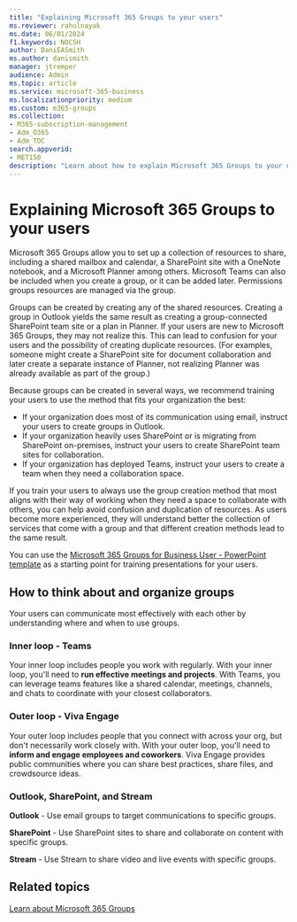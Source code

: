 ```yaml
---
title: "Explaining Microsoft 365 Groups to your users"
ms.reviewer: rahulnayak
ms.date: 06/01/2024
f1.keywords: NOCSH
author: DaniEASmith
ms.author: danismith
manager: jtremper
audience: Admin
ms.topic: article
ms.service: microsoft-365-business
ms.localizationpriority: medium
ms.custom: m365-groups
ms.collection: 
- M365-subscription-management 
- Adm_O365
- Adm_TOC
search.appverid:
- MET150
description: "Learn about how to explain Microsoft 365 Groups to your users."
---
```


# Explaining Microsoft 365 Groups to your users

Microsoft 365 Groups allow you to set up a collection of resources to share, including a shared mailbox and calendar, a SharePoint site with a OneNote notebook, and a Microsoft Planner among others. Microsoft Teams can also be included when you create a group, or it can  be added later. Permissions groups resources are managed via the group.

Groups can be created by creating any of the shared resources. Creating a group in Outlook yields the same result as creating a group-connected SharePoint team site or a plan in Planner. If your users are new to Microsoft 365 Groups, they may not realize this. This can lead to confusion for your users and the possibility of creating duplicate resources. (For examples, someone might create a SharePoint site for document collaboration and later create a separate instance of Planner, not realizing Planner was already available as part of the group.)

Because groups can be created in several ways, we recommend training your users to use the method that fits your organization the best:

- If your organization does most of its communication using email, instruct your users to create groups in Outlook.
- If your organization heavily uses SharePoint or is migrating from SharePoint on-premises, instruct your users to create SharePoint team sites for collaboration.
- If your organization has deployed Teams, instruct your users to create a team when they need a collaboration space.

If you train your users to always use the group creation method that most aligns with their way of working when they need a space to collaborate with others, you can help avoid confusion and duplication of resources. As users become more experienced, they will understand better the collection of services that come with a group and that different creation methods lead to the same result.

You can use the [Microsoft 365 Groups for Business User - PowerPoint template](https://www.microsoft.com/download/details.aspx?id=102396) as a starting point for training presentations for your users.

## How to think about and organize groups

Your users can communicate most effectively with each other by understanding where and when to use groups.

### Inner loop - Teams

Your inner loop includes people you work with regularly. With your inner loop, you'll need to **run effective meetings and projects**. With Teams, you can leverage teams features like a shared calendar, meetings, channels, and chats to coordinate with your closest collaborators.

### Outer loop - Viva Engage

Your outer loop includes people that you connect with across your org, but don't necessarily work closely with. With your outer loop, you'll need to **inform and engage employees and coworkers**. Viva Engage provides public communities where you can share best practices, share files, and crowdsource ideas.

### Outlook, SharePoint, and Stream

**Outlook** - Use email groups to target communications to specific groups.

**SharePoint** - Use SharePoint sites to share and collaborate on content with specific groups.

**Stream** - Use Stream to share video and live events with specific groups.

## Related topics

[Learn about Microsoft 365 Groups](https://support.microsoft.com/office/b565caa1-5c40-40ef-9915-60fdb2d97fa2)
